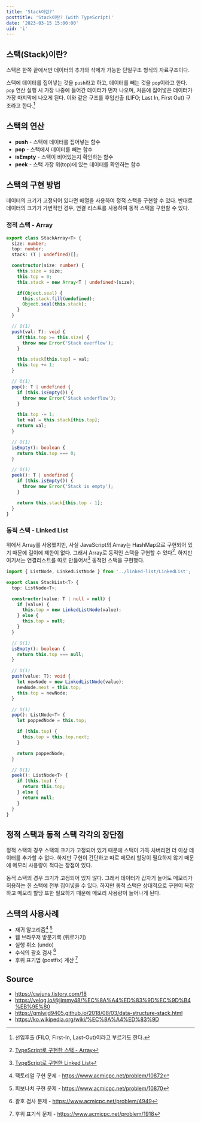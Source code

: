 ```yaml
---
title: 'Stack이란?'
posttitle: 'Stack이란? (with TypeScript)'
date: '2023-03-15 15:00:00'
uid: 'i'
---
```


## 스택(Stack)이란?

스택은 한쪽 끝에서만 데이터의 추가와 삭제가 가능한 단일구조 형식의 자료구조이다.

스택에 데이터를 집어넣는 것을 `push`라고 하고, 데이터를 빼는 것을 `pop`이라고 한다. `pop` 연산 실행 시 가장 나중에 들어간 데이터가 먼저 나오며, 처음에 집어넣은 데이터가 가장 마지막에 나오게 된다. 이와 같은 구조를 후입선출 (LIFO; Last In, First Out) 구조라고 한다.[^1]

## 스택의 연산

- **push** - 스택에 데이터를 집어넣는 함수
- **pop** - 스택에서 데이터를 빼는 함수
- **isEmpty** - 스택이 비어있는지 확인하는 함수
- **peek** - 스택 가장 위(top)에 있는 데이터를 확인하는 함수

## 스택의 구현 방법

데이터의 크기가 고정되어 있다면 배열을 사용하여 정적 스택을 구현할 수 있다. 반대로 데이터의 크기가 가변적인 경우, 연결 리스트를 사용하여 동적 스택을 구현할 수 있다.

### 정적 스택 - Array

```typescript
export class StackArray<T> {
  size: number;
  top: number;
  stack: (T | undefined)[];

  constructor(size: number) {
    this.size = size;
    this.top = 0;
    this.stack = new Array<T | undefined>(size);

    if(Object.seal) {
      this.stack.fill(undefined);
      Object.seal(this.stack);
    }
  }

  // O(1)
  push(val: T): void {
    if(this.top >= this.size) {
      throw new Error('Stack overflow');
    }

    this.stack[this.top] = val;
    this.top += 1;
  }

  // O(1)
  pop(): T | undefined {
    if (this.isEmpty()) {
      throw new Error('Stack underflow');
    }

    this.top -= 1;
    let val = this.stack[this.top];
    return val;
  }

  // O(1)
  isEmpty(): boolean {
    return this.top === 0;
  }

  // O(1)
  peek(): T | undefined {
    if (this.isEmpty()) {
      throw new Error('Stack is empty');
    }

    return this.stack[this.top - 1];
  }
}
```

### 동적 스택 - Linked List

위에서 Array를 사용했지만, 사실 JavaScript의 Array는 HashMap으로 구현되어 있기 때문에 길이에 제한이 없다. 그래서 Array로 동적인 스택을 구현할 수 있다[^a]. 하지만 여기서는 연결리스트를 따로 만들어서[^b] 동적인 스택을 구현했다.

```ts
import { ListNode, LinkedListNode } from '../linked-list/LinkedList';

export class StackList<T> {
  top: ListNode<T>;

  constructor(value: T | null = null) {
    if (value) {
      this.top = new LinkedListNode(value);
    } else {
      this.top = null;
    }
  }

  // O(1)
  isEmpty(): boolean {
    return this.top === null;
  }

  // O(1)
  push(value: T): void {
    let newNode = new LinkedListNode(value);
    newNode.next = this.top;
    this.top = newNode;
  }

  // O(1)
  pop(): ListNode<T> {
    let poppedNode = this.top;

    if (this.top) {
      this.top = this.top.next;
    }

    return poppedNode;
  }

  // O(1)
  peek(): ListNode<T> {
    if (this.top) {
      return this.top;
    } else {
      return null;
    }
  }
}
```

## 정적 스택과 동적 스택 각각의 장단점

정적 스택의 경우 스택의 크기가 고정되어 있기 때문에 스택이 가득 차버리면 더 이상 데이터를 추가할 수 없다. 하지만 구현이 간단하고 따로 메모리 할당이 필요하지 않기 때문에 메모리 사용량이 적다는 장점이 있다.

동적 스택의 경우 크기가 고정되어 있지 않다. 그래서 데이터가 갑자기 늘어도 메모리가 허용하는 한 스택에 전부 집어넣을 수 있다. 하지만 동적 스택은 상대적으로 구현이 복잡하고 메모리 할당 또한 필요하기 때문에 메모리 사용량이 늘어나게 된다.

## 스택의 사용사례

- 재귀 알고리즘[^c] [^d]
- 웹 브라우저 방문기록 (뒤로가기)
- 실행 취소 (undo)
- 수식의 괄호 검사 [^e]
- 후위 표기법 (postfix) 계산 [^f]

## Source

- <https://cwjuns.tistory.com/18>
- <https://velog.io/@jimmy48/%EC%8A%A4%ED%83%9D%EC%9D%B4%EB%9E%80>
- <https://gmlwjd9405.github.io/2018/08/03/data-structure-stack.html>
- <https://ko.wikipedia.org/wiki/%EC%8A%A4%ED%83%9D>

[^1]: 선입후출 (FILO; First-In, Last-Out)이라고 부르기도 한다.
[^a]: [TypeScript로 구현한 스택 - Array](https://github.com/bprsstnt/typescript-algorithms/blob/main/src/data-structures/stack-array/StackDynamicArray.ts)
[^b]: [TypeScript로 구현한 Linked List](https://github.com/bprsstnt/typescript-algorithms/blob/main/src/data-structures/linked-list/LinkedList.ts)
[^c]: 팩토리얼 구현 문제 - https://www.acmicpc.net/problem/10872
[^d]: 피보나치 구현 문제 - https://www.acmicpc.net/problem/10870
[^e]: 괄호 검사 문제 - https://www.acmicpc.net/problem/4949
[^f]: 후위 표기식 문제 - https://www.acmicpc.net/problem/1918
